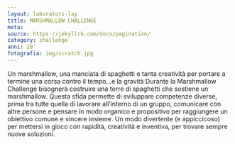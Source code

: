 ```yaml
---
layout: laboratori-lay
title: MARSHMALLOW CHALLENGE
meta:
source: https://jekyllrb.com/docs/pagination/
category: challenge
anni: 20'
fotografia: img/scratch.jpg
---
```

Un marshmallow, una manciata di spaghetti e tanta creatività per portare a termine una corsa contro il tempo...e la gravità
Durante la Marshmallow Challenge bisognerà costruire una torre di spaghetti che sostiene un marshmallow. Questa sfida permette di sviluppare competenze diverse, prima tra tutte quella di lavorare all’interno di un gruppo, comunicare con altre persone e pensare in modo organico e propositivo per raggiungere un obiettivo comune e vincere insieme.
Un modo divertente (e appiccicoso) per mettersi in gioco con rapidità, creatività e inventiva, per trovare sempre nuove soluzioni.
